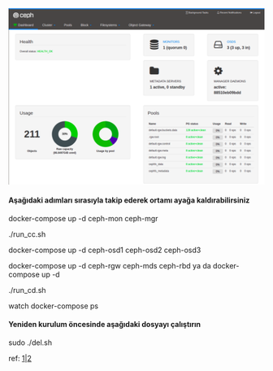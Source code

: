 ![](ceph-mimic-dash.png)

#### Aşağıdaki adımları sırasıyla takip ederek ortamı ayağa kaldırabilirsiniz

docker-compose up -d ceph-mon ceph-mgr

./run_cc.sh

docker-compose up -d ceph-osd1 ceph-osd2 ceph-osd3

docker-compose up -d ceph-rgw ceph-mds ceph-rbd ya da  docker-compose up -d

./run_cd.sh

watch docker-compose ps

#### Yeniden kurulum öncesinde aşağıdaki dosyayı çalıştırın
sudo ./del.sh

ref: [1](https://github.com/VasiliyLiao/ceph-docker-compose)|[2](http://www.dev-share.top/2019/12/24/docker-compose-%E9%83%A8%E7%BD%B2ceph%E9%9B%86%E7%BE%A4/)
